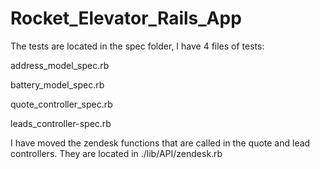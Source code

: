 # Rocket_Elevator_Rails_App

The tests are located in the spec folder, I have 4 files of tests: 

address_model_spec.rb

battery_model_spec.rb

quote_controller_spec.rb

leads_controller-spec.rb

I have moved the zendesk functions that are called in the quote and lead controllers. They are located in ./lib/API/zendesk.rb
